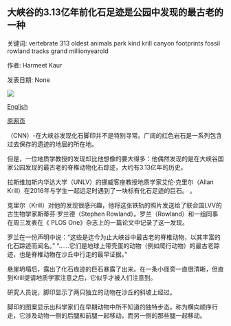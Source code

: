 ## 大峡谷的3.13亿年前化石足迹是公园中发现的最古老的一种

关键词: vertebrate 313 oldest animals park kind krill canyon footprints fossil rowland tracks grand millionyearold

作者: Harmeet Kaur

发表日期: None

![](https://cdn.cnn.com/cnnnext/dam/assets/200820164516-oldest-fossil-tracks-grand-canyon-super-tease.jpg)

[English](313%20million-year-old%20fossil%20footprints%20at%20Grand%20Canyon%20are%20the%20oldest%20of%20their%20kind%20found%20at%20park.md)

[原网页](https://edition.cnn.com/travel/article/grand-canyon-cliff-collapse-fossil-footprints-scn-trnd/index.html)

（CNN）-在大峡谷发现化石脚印并不是特别寻常。广阔的红色岩石是一系列包含过去保存的遗迹的地层的所在地。

但是，一位地质学教授的发现却比他想像的要大得多：他偶然发现的是在大峡谷国家公园发现的最古老的脊椎动物化石踪迹，大约有3.13亿年的历史。

拉斯维加斯内华达大学（UNLV）的挪威客座教授地质学家艾伦·克里尔（Allan Krill）在2016年与学生一起远足时遇到了一块标有化石足迹的巨石。 。

克里尔（Krill）对他的发现很感兴趣，他将这张铁轨的照片发送给了联合国LVV的古生物学家斯蒂芬·罗兰德（Stephen Rowland）。罗兰（Rowland）和一组同事在周三发表在《 PLOS One》杂志上的一篇论文中记录了这一发现。

罗兰在一份声明中说：“这些是迄今为止大峡谷中最古老的脊椎动物，以其丰富的化石踪迹而闻名。” “……它们是地球上带壳蛋的动物（例如爬行动物）的最古老踪迹，也是脊椎动物在沙丘中行走的最早证据。”

悬崖坍塌后，露出了化石痕迹的巨石暴露了出来。在一条小径旁一直很清晰，但直到Krill提请地质学家注意之后，它似乎才被人们注意到。

研究人员说，脚印显示了两只独立的动物在沙丘的斜坡上经过。

脚印的图案显示出科学家们在早期动物中所不知道的独特步态。称为横向顺序行走，它涉及动物一侧的后腿和前腿一起移动，而另一侧的那些腿一起移动。